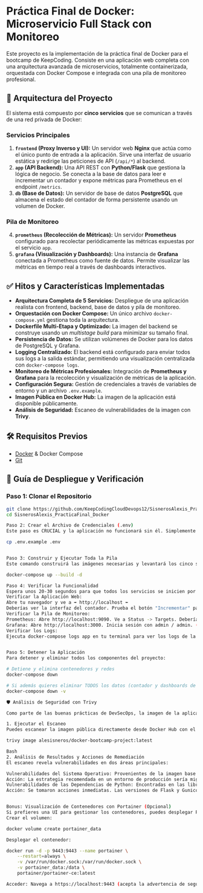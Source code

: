 # Práctica Final de Docker: Microservicio Full Stack con Monitoreo

Este proyecto es la implementación de la práctica final de Docker para el bootcamp de KeepCoding. Consiste en una aplicación web completa con una arquitectura avanzada de microservicios, totalmente containerizada, orquestada con Docker Compose e integrada con una pila de monitoreo profesional.

## 🌟 Arquitectura del Proyecto

El sistema está compuesto por **cinco servicios** que se comunican a través de una red privada de Docker:

### Servicios Principales
1.  **`frontend` (Proxy Inverso y UI):** Un servidor web **Nginx** que actúa como el único punto de entrada a la aplicación. Sirve una interfaz de usuario estática y redirige las peticiones de API (`/api/*`) al backend.
2.  **`app` (API Backend):** Una API REST con **Python/Flask** que gestiona la lógica de negocio. Se conecta a la base de datos para leer e incrementar un contador y expone métricas para Prometheus en el endpoint `/metrics`.
3.  **`db` (Base de Datos):** Un servidor de base de datos **PostgreSQL** que almacena el estado del contador de forma persistente usando un volumen de Docker.

### Pila de Monitoreo
4.  **`prometheus` (Recolección de Métricas):** Un servidor **Prometheus** configurado para recolectar periódicamente las métricas expuestas por el servicio `app`.
5.  **`grafana` (Visualización y Dashboards):** Una instancia de **Grafana** conectada a Prometheus como fuente de datos. Permite visualizar las métricas en tiempo real a través de dashboards interactivos.

## ✅ Hitos y Características Implementadas

*   **Arquitectura Completa de 5 Servicios:** Despliegue de una aplicación realista con frontend, backend, base de datos y pila de monitoreo.
*   **Orquestación con Docker Compose:** Un único archivo `docker-compose.yml` gestiona toda la arquitectura.
*   **Dockerfile Multi-Etapa y Optimizado:** La imagen del backend se construye usando un *multistage build* para minimizar su tamaño final.
*   **Persistencia de Datos:** Se utilizan volúmenes de Docker para los datos de PostgreSQL y Grafana.
*   **Logging Centralizado:** El backend está configurado para enviar todos sus logs a la salida estándar, permitiendo una visualización centralizada con `docker-compose logs`.
*   **Monitoreo de Métricas Profesionales:** Integración de **Prometheus y Grafana** para la recolección y visualización de métricas de la aplicación.
*   **Configuración Segura:** Gestión de credenciales a través de variables de entorno y un archivo `.env.example`.
*   **Imagen Pública en Docker Hub:** La imagen de la aplicación está disponible públicamente.
*   **Análisis de Seguridad:** Escaneo de vulnerabilidades de la imagen con **Trivy**.

## 🛠️ Requisitos Previos

*   [Docker](https://www.docker.com/products/docker-desktop/) & Docker Compose
*   [Git](https://git-scm.com/)

## 🚀 Guía de Despliegue y Verificación

### Paso 1: Clonar el Repositorio

```bash
git clone https://github.com/KeepCodingCloudDevops12/SisnerosAlexis_PracticaFinal_Docker.git
cd SisnerosAlexis_PracticaFinal_Docker

Paso 2: Crear el Archivo de Credenciales (.env)
Este paso es CRUCIAL y la aplicación no funcionará sin él. Simplemente copia el archivo de ejemplo proporcionado:

cp .env.example .env


Paso 3: Construir y Ejecutar Toda la Pila
Este comando construirá las imágenes necesarias y levantará los cinco servicios en segundo plano.

docker-compose up --build -d

Paso 4: Verificar la Funcionalidad
Espera unos 20-30 segundos para que todos los servicios se inicien por completo.
Verificar la Aplicación Web:
Abre tu navegador y ve a ➡️ http://localhost ⬅️
Deberías ver la interfaz del contador. Prueba el botón "Incrementar" para confirmar que la aplicación funciona.
Verificar la Pila de Monitoreo:
Prometheus: Abre http://localhost:9090. Ve a Status -> Targets. Deberías ver el target flask-app con el estado UP (en verde).
Grafana: Abre http://localhost:3000. Inicia sesión con admin / admin. (Te pedirá cambiar la contraseña). Para ver las métricas, necesitas configurar Prometheus como fuente de datos (URL: http://prometheus:9090) y crear un panel.
Verificar los Logs:
Ejecuta docker-compose logs app en tu terminal para ver los logs de la aplicación.


Paso 5: Detener la Aplicación
Para detener y eliminar todos los componentes del proyecto:

# Detiene y elimina contenedores y redes
docker-compose down

# Si además quieres eliminar TODOS los datos (contador y dashboards de Grafana):
docker-compose down -v

🛡️ Análisis de Seguridad con Trivy

Como parte de las buenas prácticas de DevSecOps, la imagen de la aplicación debe ser escaneada para detectar vulnerabilidades conocidas.

1. Ejecutar el Escaneo
Puedes escanear la imagen pública directamente desde Docker Hub con el siguiente comando:

trivy image alesisneros/docker-bootcamp-project:latest

Bash
2. Análisis de Resultados y Acciones de Remediación
El escaneo revela vulnerabilidades en dos áreas principales:

Vulnerabilidades del Sistema Operativo: Provenientes de la imagen base (python:3.9-slim). Se detectaron varias, incluidas algunas de criticidad ALTA y CRÍTICA.
Acción: La estrategia recomendada en un entorno de producción sería migrar a una imagen con una superficie de ataque menor, como python:3.9-alpine o una imagen distroless, para reducir drásticamente el número de paquetes vulnerables.
Vulnerabilidades de las Dependencias de Python: Encontradas en las librerías de requirements.txt.
Acción: Se tomaron acciones inmediatas. Las versiones de Flask y Gunicorn fueron actualizadas a versiones parcheadas para mitigar las vulnerabilidades de criticidad ALTA reportadas, y se generó y publicó una nueva versión de la imagen.


Bonus: Visualización de Contenedores con Portainer (Opcional)
Si prefieres una UI para gestionar los contenedores, puedes desplegar Portainer de forma independiente.
Crear el volumen:

docker volume create portainer_data

Desplegar el contenedor:

docker run -d -p 9443:9443 --name portainer \
    --restart=always \
    -v /var/run/docker.sock:/var/run/docker.sock \
    -v portainer_data:/data \
    portainer/portainer-ce:latest

Acceder: Navega a https://localhost:9443 (acepta la advertencia de seguridad). La primera vez, configura la contraseña de admin.